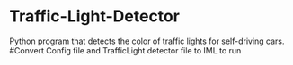 # Traffic-Light-Detector
Python program that detects the color of traffic lights for self-driving cars.
#Convert Config file and TrafficLight detector file to IML to run
